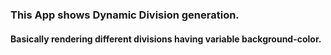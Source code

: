 ### This App shows Dynamic Division generation.    
#### Basically rendering different divisions having variable background-color.    
